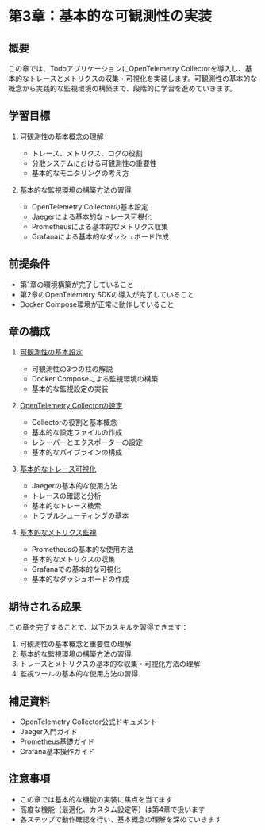 # 第3章：基本的な可観測性の実装

## 概要

この章では、TodoアプリケーションにOpenTelemetry Collectorを導入し、基本的なトレースとメトリクスの収集・可視化を実装します。可観測性の基本的な概念から実践的な監視環境の構築まで、段階的に学習を進めていきます。

## 学習目標

1. 可観測性の基本概念の理解
   - トレース、メトリクス、ログの役割
   - 分散システムにおける可観測性の重要性
   - 基本的なモニタリングの考え方

2. 基本的な監視環境の構築方法の習得
   - OpenTelemetry Collectorの基本設定
   - Jaegerによる基本的なトレース可視化
   - Prometheusによる基本的なメトリクス収集
   - Grafanaによる基本的なダッシュボード作成

## 前提条件

- 第1章の環境構築が完了していること
- 第2章のOpenTelemetry SDKの導入が完了していること
- Docker Compose環境が正常に動作していること

## 章の構成

1. [可観測性の基本設定](01_observability_setup.md)
   - 可観測性の3つの柱の解説
   - Docker Composeによる監視環境の構築
   - 基本的な監視設定の実装

2. [OpenTelemetry Collectorの設定](02_collector_config.md)
   - Collectorの役割と基本概念
   - 基本的な設定ファイルの作成
   - レシーバーとエクスポーターの設定
   - 基本的なパイプラインの構成

3. [基本的なトレース可視化](03_trace_visualization.md)
   - Jaegerの基本的な使用方法
   - トレースの確認と分析
   - 基本的なトレース検索
   - トラブルシューティングの基本

4. [基本的なメトリクス監視](04_metrics_monitoring.md)
   - Prometheusの基本的な使用方法
   - 基本的なメトリクスの収集
   - Grafanaでの基本的な可視化
   - 基本的なダッシュボードの作成

## 期待される成果

この章を完了することで、以下のスキルを習得できます：

1. 可観測性の基本概念と重要性の理解
2. 基本的な監視環境の構築方法の習得
3. トレースとメトリクスの基本的な収集・可視化方法の理解
4. 監視ツールの基本的な使用方法の習得

## 補足資料

- OpenTelemetry Collector公式ドキュメント
- Jaeger入門ガイド
- Prometheus基礎ガイド
- Grafana基本操作ガイド

## 注意事項

- この章では基本的な機能の実装に焦点を当てます
- 高度な機能（最適化、カスタム設定等）は第4章で扱います
- 各ステップで動作確認を行い、基本概念の理解を深めていきます
